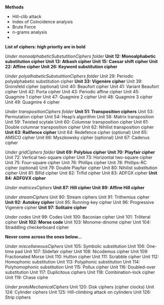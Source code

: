 **Methods**
- Hill-clib attack
- Index of Coincidence analysis
- Brute Force
- n-grams analysis
- 

**List of ciphers: high priority are in bold**

_Under monoalphabeticSubstutitionCiphers folder_
**Unit 12: Monoalphabetic substitution cipher
Unit 13: Atbash cipher
Unit 15: Caesar shift cipher
Unit 22: Affine cipher
Unit 26: Keyword substitution cipher**

_Under polyalhabeticSubstutitionCiphers folder_
Unit 29: Periodic polyalphabetic substitution cipher
**Unit 33: Vigenère cipher**
Unit 39: Gronsfeld cipher (optional)
Unit 40: Beaufort cipher
Unit 41: Variant Beaufort cipher
Unit 42: Porta cipher
Unit 43: Periodic affine cipher
Unit 45: Quagmire 1 cipher
Unit 47: Quagmire 2 cipher
Unit 48: Quagmire 3 cipher
Unit 49: Quagmire 4 cipher

_Under transpositionCiphers folder_
**Unit 51: Transposition ciphers**
Unit 53: Permutation cipher
Unit 54: Heap’s algorithm
Unit 58: Matrix transposition
Unit 59: Twisted scytale
Unit 60: Columnar transposition cipher
Unit 61: Double columnar transposition cipher
Unit 62: Nihilist transposition cipher
**Unit 63: Railfence cipher**
Unit 64: Redefence cipher (optional)
Unit 65: AMSCO cipher
Unit 66: Myszkowsky cipher (optional)
Unit 67: Cadenus cipher

_Under gridCiphers folder_
**Unit 69: Polybius cipher**
**Unit 70: Playfair cipher**
Unit 72: Vertical two-square cipher
Unit 73: Horizontal two-square cipher
Unit 75: Four-square cipher
Unit 76: Phillips cipher
Unit 78: Phillips-RC cipher (optional)
Unit 79: Double Playfair cipher
Unit 80: Nihilist substitution cipher
Unit 81: Bifid cipher
Unit 82: Trifid cipher
Unit 83: ADFGX cipher
**Unit 84: ADFGVX cipher**

_Under matricesCiphers_
**Unit 87: Hill cipher
Unit 89: Affine Hill cipher**

_Under streamCiphers_
Unit 90: Stream ciphers
Unit 91: Trithemius cipher
**Unit 92: Autokey cipher**
Unit 95: Running-key cipher
Unit 96: Progressive Vigenère cipher
**Unit 97: Solitaire cipher**

_Under codes_
Unit 99: Codes
Unit 100: Baconian cipher
Unit 101: Triliteral cipher
**Unit 102: Morse code**
Unit 103: Monome-dinome cipher
Unit 104: Straddling checkerboard cipher

**Never come across the ones below...**

_Under miscellaneousCiphers_
Unit 105: Symbolic substitution
Unit 106: One-time pad
Unit 107: Slidefair cipher
Unit 108: Nicodemus cipher
Unit 109: Fractionated Morse
Unit 110: Hutton cipher
Unit 111: Scrabble cipher
Unit 112: Homophonic substitution
Unit 113: Polyphonic substitution
Unit 114: Polyhomophonic substitution
Unit 115: Pollux cipher
Unit 116: Doubled-over substitution
Unit 117: Duplicitous ciphers
Unit 118: Combination-lock cipher
Unit 119: Chase ciphe

_Under protoMechanicalCiphers_
Unit 120: Disk ciphers (cipher clocks)
Unit 124: Cylinder ciphers
Unit 125: Hill-climbing attack on cylinders
Unit 126: Strip ciphers

